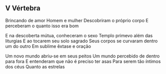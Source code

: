 ## V Vértebra

Brincando de amor
Homem e mulher
Descobriram o próprio corpo
E perceberam o quanto isso era bom

E na descoberta mútua, conheceram o sexo
Templo primevo além das liturgias
E ao tocarem seu solo sagrado
Seus corpos se curvaram dentro um do outro
Em sublime êxtase e oração

Um novo mundo abriu-se em seus peitos
Um mundo percebido de dentro para fora
E entenderam que não é preciso ter asas
Para serem tão íntimos dos céus
Quanto as estrelas